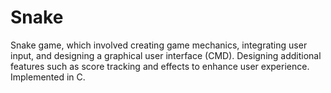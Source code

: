 # Snake
Snake game, which involved creating game mechanics, integrating user input, and designing a graphical user interface (CMD). Designing additional features such as score tracking and effects to enhance user experience.
Implemented in C.
